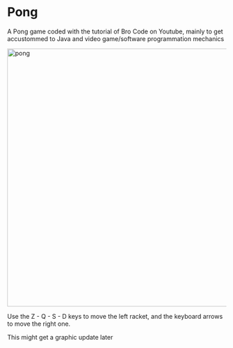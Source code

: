# Pong

A Pong game coded with the tutorial of Bro Code on Youtube, mainly to get accustommed to Java and video game/software programmation mechanics

<img width="1010" height="593" alt="pong" src="https://github.com/user-attachments/assets/8da735ad-0cd4-478d-bfb7-fd506649dc9b" />
       
Use the Z - Q - S - D keys to move the left racket, and the keyboard arrows to move the right one.
        

This might get a graphic update later
